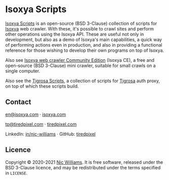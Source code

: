 # Isoxya Scripts

[Isoxya Scripts](https://github.com/isoxya/isoxya-x-bin) is an open-source (BSD 3-Clause) collection of scripts for [Isoxya](https://www.isoxya.com/) web crawler. With these, it's possible to crawl sites and perform other operations using the Isoxya API. These are useful not only in development, but also as a demo of Isoxya's main capabilities, a quick way of performing actions even in production, and also in providing a functional reference for those wishing to develop their own programs on top of Isoxya.

Also see [Isoxya web crawler Community Edition](https://github.com/isoxya/isoxya-ce) (Isoxya CE), a free and open-source (BSD 3-Clause) mini crawler, suitable for small crawls on a single computer.

Also see the [Tigrosa Scripts](https://github.com/tiredpixel/tigrosa-x-bin), a collection of scripts for [Tigrosa](https://docs.tigrosa.tiredpixel.com/#tigrosa) auth proxy, on top of which these scripts build.


## Contact

[en@isoxya.com](mailto:en@isoxya.com) · [isoxya.com](https://www.isoxya.com/)

[tp@tiredpixel.com](mailto:tp@tiredpixel.com) · [tiredpixel.com](https://www.tiredpixel.com/)

LinkedIn: [in/nic-williams](https://www.linkedin.com/in/nic-williams/) · GitHub: [tiredpixel](https://github.com/tiredpixel)


## Licence

Copyright © 2020-2021 [Nic Williams](https://www.tiredpixel.com/). It is free software, released under the BSD 3-Clause licence, and may be redistributed under the terms specified in `LICENSE`.
